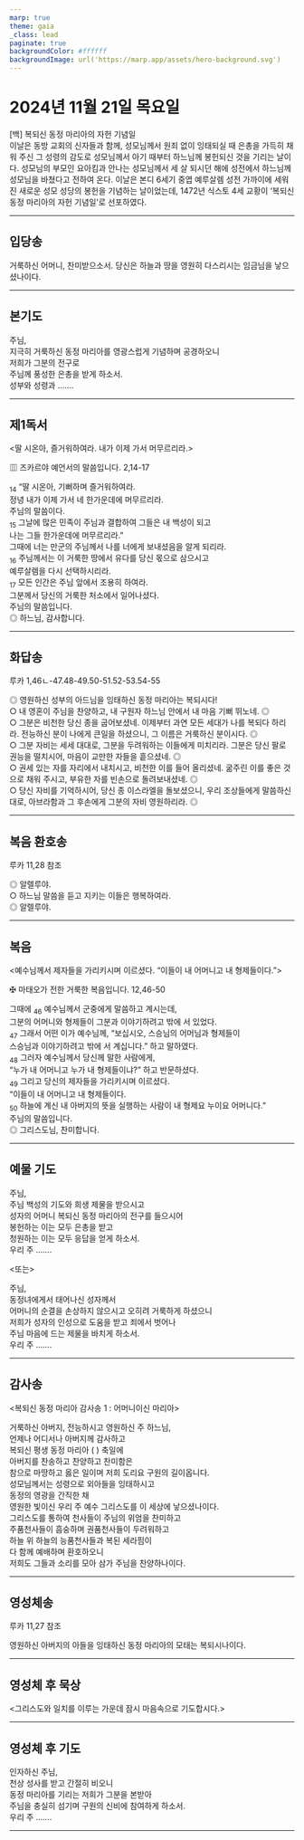 ```yaml
---
marp: true
theme: gaia
_class: lead
paginate: true
backgroundColor: #ffffff
backgroundImage: url('https://marp.app/assets/hero-background.svg')
---
```


# 2024년 11월 21일 목요일

[백] 복되신 동정 마리아의 자헌 기념일  
이날은 동방 교회의 신자들과 함께, 성모님께서 원죄 없이 잉태되실 때 은총을 가득히 채워 주신 그 성령의 감도로 성모님께서 아기 때부터 하느님께 봉헌되신 것을 기리는 날이다. 성모님의 부모인 요아킴과 안나는 성모님께서 세 살 되시던 해에 성전에서 하느님께 성모님을 바쳤다고 전하여 온다. 이날은 본디 6세기 중엽 예루살렘 성전 가까이에 세워진 새로운 성모 성당의 봉헌을 기념하는 날이었는데, 1472년 식스토 4세 교황이 ‘복되신 동정 마리아의 자헌 기념일’로 선포하였다.




---

## 입당송

거룩하신 어머니, 찬미받으소서. 당신은 하늘과 땅을 영원히 다스리시는 임금님을 낳으셨나이다.  
  


---

## 본기도

주님,  
지극히 거룩하신 동정 마리아를 영광스럽게 기념하며 공경하오니  
저희가 그분의 전구로  
주님께 풍성한 은총을 받게 하소서.  
성부와 성령과 …….  
  


---

## 제1독서

<딸 시온아, 즐거워하여라. 내가 이제 가서 머무르리라.>

▥ 즈카르야 예언서의 말씀입니다. 2,14-17

<sub>14</sub> “딸 시온아, 기뻐하며 즐거워하여라.  
정녕 내가 이제 가서 네 한가운데에 머무르리라.  
주님의 말씀이다.  
<sub>15</sub> 그날에 많은 민족이 주님과 결합하여 그들은 내 백성이 되고  
나는 그들 한가운데에 머무르리라.”  
그때에 너는 만군의 주님께서 나를 너에게 보내셨음을 알게 되리라.  
<sub>16</sub> 주님께서는 이 거룩한 땅에서 유다를 당신 몫으로 삼으시고  
예루살렘을 다시 선택하시리라.  
<sub>17</sub> 모든 인간은 주님 앞에서 조용히 하여라.  
그분께서 당신의 거룩한 처소에서 일어나셨다.  
주님의 말씀입니다.  
◎ 하느님, 감사합니다.  
  


---

## 화답송

루카 1,46ㄴ-47.48-49.50-51.52-53.54-55

◎ 영원하신 성부의 아드님을 잉태하신 동정 마리아는 복되시다!  
○ 내 영혼이 주님을 찬양하고, 내 구원자 하느님 안에서 내 마음 기뻐 뛰노네. ◎  
○ 그분은 비천한 당신 종을 굽어보셨네. 이제부터 과연 모든 세대가 나를 복되다 하리라. 전능하신 분이 나에게 큰일을 하셨으니, 그 이름은 거룩하신 분이시다. ◎  
○ 그분 자비는 세세 대대로, 그분을 두려워하는 이들에게 미치리라. 그분은 당신 팔로 권능을 떨치시어, 마음이 교만한 자들을 흩으셨네. ◎  
○ 권세 있는 자를 자리에서 내치시고, 비천한 이를 들어 올리셨네. 굶주린 이를 좋은 것으로 채워 주시고, 부유한 자를 빈손으로 돌려보내셨네. ◎  
○ 당신 자비를 기억하시어, 당신 종 이스라엘을 돌보셨으니, 우리 조상들에게 말씀하신 대로, 아브라함과 그 후손에게 그분의 자비 영원하리라. ◎  
  


---

## 복음 환호송

루카 11,28 참조

◎ 알렐루야.  
○ 하느님 말씀을 듣고 지키는 이들은 행복하여라.  
◎ 알렐루야.  
  


---

## 복음

<예수님께서 제자들을 가리키시며 이르셨다. “이들이 내 어머니고 내 형제들이다.”>

✠ 마태오가 전한 거룩한 복음입니다. 12,46-50

그때에 <sub>46</sub> 예수님께서 군중에게 말씀하고 계시는데,  
그분의 어머니와 형제들이 그분과 이야기하려고 밖에 서 있었다.  
<sub>47</sub> 그래서 어떤 이가 예수님께, “보십시오, 스승님의 어머님과 형제들이  
스승님과 이야기하려고 밖에 서 계십니다.” 하고 말하였다.  
<sub>48</sub> 그러자 예수님께서 당신께 말한 사람에게,  
“누가 내 어머니고 누가 내 형제들이냐?” 하고 반문하셨다.  
<sub>49</sub> 그리고 당신의 제자들을 가리키시며 이르셨다.  
“이들이 내 어머니고 내 형제들이다.  
<sub>50</sub> 하늘에 계신 내 아버지의 뜻을 실행하는 사람이 내 형제요 누이요 어머니다.”  
주님의 말씀입니다.  
◎ 그리스도님, 찬미합니다.  
  


---

## 예물 기도

주님,  
주님 백성의 기도와 희생 제물을 받으시고  
성자의 어머니 복되신 동정 마리아의 전구를 들으시어  
봉헌하는 이는 모두 은총을 받고  
청원하는 이는 모두 응답을 얻게 하소서.  
우리 주 …….  
  
<또는>  
  
주님,  
동정녀에게서 태어나신 성자께서  
어머니의 순결을 손상하지 않으시고 오히려 거룩하게 하셨으니  
저희가 성자의 인성으로 도움을 받고 죄에서 벗어나  
주님 마음에 드는 제물을 바치게 하소서.  
우리 주 …….  


---

## 감사송

<복되신 동정 마리아 감사송 1 : 어머니이신 마리아>

거룩하신 아버지, 전능하시고 영원하신 주 하느님,  
언제나 어디서나 아버지께 감사하고  
복되신 평생 동정 마리아 ( ) 축일에  
아버지를 찬송하고 찬양하고 찬미함은  
참으로 마땅하고 옳은 일이며 저희 도리요 구원의 길이옵니다.  
성모님께서는 성령으로 외아들을 잉태하시고  
동정의 영광을 간직한 채  
영원한 빛이신 우리 주 예수 그리스도를 이 세상에 낳으셨나이다.  
그리스도를 통하여 천사들이 주님의 위엄을 찬미하고  
주품천사들이 흠숭하며 권품천사들이 두려워하고  
하늘 위 하늘의 능품천사들과 복된 세라핌이  
다 함께 예배하며 환호하오니  
저희도 그들과 소리를 모아 삼가 주님을 찬양하나이다.  
  


---

## 영성체송

루카 11,27 참조

영원하신 아버지의 아들을 잉태하신 동정 마리아의 모태는 복되시나이다.  
  


---

## 영성체 후 묵상

<그리스도와 일치를 이루는 가운데 잠시 마음속으로 기도합시다.>  


---

## 영성체 후 기도

인자하신 주님,  
천상 성사를 받고 간절히 비오니  
동정 마리아를 기리는 저희가 그분을 본받아  
주님을 충실히 섬기며 구원의 신비에 참여하게 하소서.  
우리 주 …….  
  


---